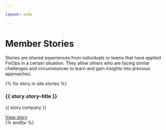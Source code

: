 ```yaml
---

layout: wide

---
```


# Member Stories

Stories are shared experiences from individuals or teams that have applied FinOps in a certain situation. They allow others who are facing similar challenges and circumstances to learn and gain insights into previous approaches. 


<div class="flex flex-col md:flex-row flex-wrap items-stretch bg-gray-100 p-4 rounded-md mt-4">
	{% for story in site.stories %}
  <div class="md:w-1/3 flex items-stretch" data-url="{{ story.url }}">
    <div class="m-2 p-6 bg-white w-full flex rounded-lg shadow-sm border-solid border-gray-200 border hover:-translate-y-1 hover:shadow-lg transition transform duration-500 cursor-pointer hover:border-green-500">
      <div>
        <h3 class="text-xl font-bold text-gray-700 mb-2 mt-0 leading-6">{{ story.story-title }}</h3>
        <p class="text-gray-600 w-80 text-sm">{{ story.company }}</p>
        <a class="text-sm hover:text-green-500 transition-colors duration-200" href="{{ story.url }}">View story</a>
      </div>
    </div>
  </div>
  {% endfor %}
</div>
